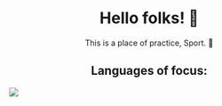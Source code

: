 <h1 align = "center">Hello folks! 👹 </h1>

<p align = "center">This is a place of practice, Sport. 🏈</p>
<h2 align = "center">Languages of focus:</h2>

<img src = "[https://img.shields.io/sheild/logo-python3-blue?logo=python-red](https://img.shields.io/badge/Python-3.9-3776AB.svg?style=flat&logo=python&logoColor=white)](https://www.python.org)https://img.shields.io/badge/Python-3.9-3776AB.svg?style=flat&logo=python&logoColor=white)](https://www.python.org">
<!-- add more later-->
